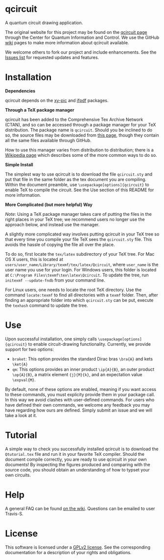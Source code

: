 qcircuit
==========

A quantum circuit drawing application.

The original website for this project may be found on the [qcircuit page](http://physics.unm.edu/CQuIC/Qcircuit/) through the Center for Quantum Information and Control. We use the GitHub [wiki](https://github.com/CQuIC-GitHub/qcircuit/wiki) pages to make more information about qcircuit available.

We welcome others to fork our project and include enhancements. See the [Issues list](https://github.com/CQuIC-GitHub/qcircuit/issues?state=open) for requested updates and features.

Installation
========
**Dependencies**

qcircuit depends on the [xy-pic](http://www.tug.org/applications/Xy-pic/) and [ifpdf](http://www.ctan.org/pkg/ifpdf) packages.

**Through a TeX package manager**

qcircuit has been added to the Comprehensive Tex Archive Network (CTAN), and so can be accessed through a package manager for your TeX distribution. The package name is `qcircuit`. Should you be inclined to do so, the source files may be downloaded from [this page](http://ctan.org/pkg/qcircuit), though they contain all the same files available through GitHub.

How to use this manager varies from distribution to distribution; there is a [Wikipedia page](https://en.wikibooks.org/wiki/LaTeX/Installing_Extra_Packages) which describes some of the more common ways to do so. 

**Simple Install**

The simplest way to use qcircuit is to download the file `qcircuit.sty` and put that file in the same folder as the tex document you are compiling. Within the document preamble, use `\usepackage[options]{qcircuit}` to enable TeX to compile the circuit. See the Use section of this README for more information.

**More Complicated (but more helpful) Way**

*Note*: Using a TeX package manager takes care of putting the files in the right places in your TeX tree; we recommend users no longer use the approach below, and instead use the manager.

A slightly more complicated way involves putting qcircuit in your TeX tree so that every time you compile your file TeX sees the `qcircuit.sty` file. This avoids the hassle of copying the file all over the place.

To do so, first locate the `tex/latex` subdirectory of your TeX tree. For Mac OS X users, this is located at `users/user_name/Library/texmf/tex/latex/Qcircuit`, where `user_name` is the user name you use for your login. For Windows users, this folder is located at `C:\Program Files\texmf\tex\latex\Qcircuit`. To update the tree, run `initexmf --update-fndb` from your command line.

For Linux users, one needs to locate the root TeX directory. Use the command `locate:texmf` to find all directories with a `texmf` folder. Then, after finding an appropriate folder into which `qcircuit.sty` can be put, execute the `texhash` command to update the tree.

Use
======
Upon successful installation, one simply calls `\usepackage[options]{qcircuit}` to enable circuit-drawing functionality. Currently, we provide support for two options:

* `braket`: This option provides the standard Dirac bras `\bra{A}` and kets `\ket{A}`
* `qm`: This options provides an inner product `\ip{A}{B}`, an outer product `\op{A}{B}`, a matrix element `{j}{M}{k}`, and an expectation value `\expval{M}`.

By default, none of these options are enabled, meaning if you want access to these commands, you must explicity provide them in your package call. In this way we avoid clashes with user-defined commands. For users who have defined their own commands, we welcome any feedback you may have regarding how ours are defined. Simply submit an issue and we will take a look at it.

Tutorial
=========
A simple way to check you successfully installed qcircuit is to download the `Qtutorial.tex` file and run it in your favorite TeX compiler. Should the document compile correctly, you are ready to use qcircuit in your own documents! By inspecting the figures produced and comparing with the source code, you should obtain an understanding of how to typset your own circuits.

Help
=======
A general FAQ can be found [on the wiki](https://github.com/CQuIC-GitHub/qcircuit/wiki/FAQ). Questions can be emailed to user Travis-S.

License
========
This software is licensed under a [GPLv2 license](https://www.gnu.org/licenses/gpl-2.0.html). See the corresponding documentation for a description of your rights and obligations. 


